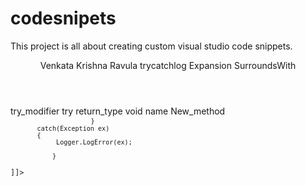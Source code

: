 # codesnipets
This project is all about creating custom visual studio code snippets.

<CodeSnippet Format="1.0.0">
    <Header>
        <Author>Venkata Krishna Ravula</Author>
        <Title>trycatchlog</Title>
               <Shortcut>trycatchlog</Shortcut>
        <SnippetTypes>
    <SnippetType>Expansion</SnippetType>
    <SnippetType>SurroundsWith</SnippetType>
   </SnippetTypes>
    </Header>
    <Snippet>
        <Declarations>
            <Literal>
                <ID>try_modifier</ID>
                <Default>try</Default>
            </Literal>
            <Literal>
                <ID>return_type</ID>
                <Default>void</Default>
            </Literal>
            <Literal>
                <ID>name</ID>
                <Default>New_method</Default>
            </Literal>
        </Declarations>
        <Code Language="csharp">
            <![CDATA[try
		   {
    
		   }
		   catch(Exception ex)
		   {
			    Logger.LogError(ex);
   
   	           }
]]>
        </Code>
    </Snippet>
</CodeSnippet>